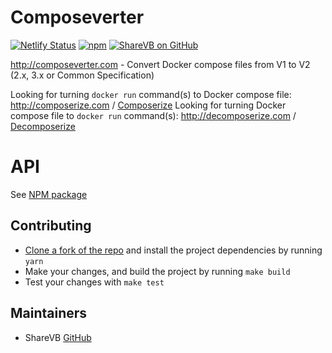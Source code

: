 # Composeverter

[![Netlify Status](https://api.netlify.com/api/v1/badges/230643da-d039-4732-875a-27eb4b181e23/deploy-status)](https://app.netlify.com/sites/jolly-faloodeh-5e1b0f/deploys)
[![npm](https://img.shields.io/npm/v/composeverter.svg)](https://www.npmjs.com/package/composeverter)
[![ShareVB on GitHub](https://img.shields.io/badge/ShareVB-100000?logo=github&logoColor=white)](https://github.com/sharevb)
            
http://composeverter.com - Convert Docker compose files from V1 to V2 (2.x, 3.x or Common Specification)

Looking for turning `docker run` command(s) to Docker compose file: http://composerize.com / [Composerize](https://github.com/composerize/composerize)
Looking for turning Docker compose file to `docker run` command(s): http://decomposerize.com / [Decomposerize](https://github.com/composerize/decomposerize)

# API

See [NPM package](https://www.npmjs.com/package/composeverter)

## Contributing

- [Clone a fork of the repo](https://guides.github.com/activities/forking/) and install the project dependencies by running `yarn`
- Make your changes, and build the project by running `make build`
- Test your changes with `make test`

## Maintainers

- ShareVB [GitHub](https://github.com/sharevb)
